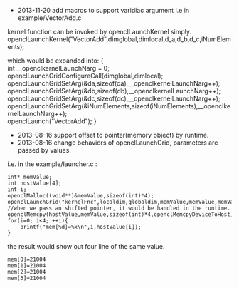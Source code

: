 
* 2013-11-20 add macros to support varidiac argument
i.e in example/VectorAdd.c

kernel function can be invoked by openclLaunchKernel simply.
    openclLaunchKernel("VectorAdd",dimglobal,dimlocal,d_a,d_b,d_c,iNumElements);

which would be expanded into:
    {                                                               
        int __openclkernelLaunchNarg = 0;                           
        openclLaunchGridConfigureCall(dimglobal,dimlocal);      
        openclLaunchGridSetArg(&da,sizeof(da),__openclkernelLaunchNarg++);               
        openclLaunchGridSetArg(&db,sizeof(db),__openclkernelLaunchNarg++);               
        openclLaunchGridSetArg(&dc,sizeof(dc),__openclkernelLaunchNarg++);               
        openclLaunchGridSetArg(&iNumElements,sizeof(iNumElements),__openclkernelLaunchNarg++);               
        openclLaunch("VectorAdd");
    }





* 2013-08-16 support offset to pointer(memory object) by runtime.
* 2013-08-16 change behaviors of openclLaunchGrid, parameters are passed by values.

    
i.e. in the example/launcher.c :

    int* memValue;
    int hostValue[4];
    int i;
    openclMalloc((void**)&memValue,sizeof(int)*4);
    openclLaunchGrid("kernelFnc",localdim,globaldim,memValue,memValue,memValue+1,offsetValue);
    //when we pass an shifted pointer, it would be handled in the runtime.
    openclMemcpy(hostValue,memValue,sizeof(int)*4,openclMemcpyDeviceToHost);
    for(i=0; i<4; ++i){
        printf("mem[%d]=%x\n",i,hostValue[i]);
    }


the result would show out four line of the same value.

    mem[0]=21004
    mem[1]=21004
    mem[2]=21004
    mem[3]=21004
